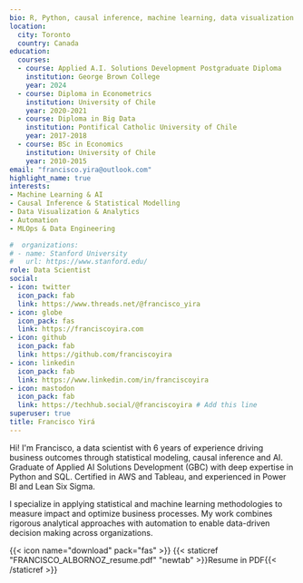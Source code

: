 ```yaml
---
bio: R, Python, causal inference, machine learning, data visualization.
location:
  city: Toronto
  country: Canada
education:
  courses:
  - course: Applied A.I. Solutions Development Postgraduate Diploma
    institution: George Brown College
    year: 2024
  - course: Diploma in Econometrics
    institution: University of Chile
    year: 2020-2021
  - course: Diploma in Big Data
    institution: Pontifical Catholic University of Chile
    year: 2017-2018
  - course: BSc in Economics
    institution: University of Chile
    year: 2010-2015
email: "francisco.yira@outlook.com"
highlight_name: true
interests:
- Machine Learning & AI
- Causal Inference & Statistical Modelling
- Data Visualization & Analytics
- Automation
- MLOps & Data Engineering

#  organizations:
# - name: Stanford University
#   url: https://www.stanford.edu/
role: Data Scientist
social:
- icon: twitter
  icon_pack: fab
  link: https://www.threads.net/@francisco_yira
- icon: globe
  icon_pack: fas
  link: https://franciscoyira.com
- icon: github
  icon_pack: fab
  link: https://github.com/franciscoyira
- icon: linkedin
  icon_pack: fab
  link: https://www.linkedin.com/in/franciscoyira
- icon: mastodon 
  icon_pack: fab
  link: https://techhub.social/@franciscoyira # Add this line
superuser: true
title: Francisco Yirá
---
```


Hi! I'm Francisco, a data scientist with 6 years of experience driving business outcomes through statistical modeling, causal inference and AI. Graduate of Applied AI Solutions Development (GBC) with deep expertise in Python and SQL. Certified in AWS and Tableau, and experienced in Power BI and Lean Six Sigma.

I specialize in applying statistical and machine learning methodologies to measure impact and optimize business processes. My work combines rigorous analytical approaches with automation to enable data-driven decision making across organizations.

{{< icon name="download" pack="fas" >}} {{< staticref "FRANCISCO_ALBORNOZ_resume.pdf" "newtab"  >}}Resume in PDF{{< /staticref >}}
